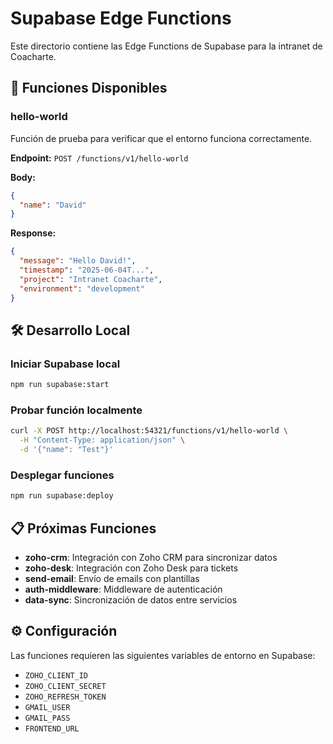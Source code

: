 # Supabase Edge Functions

Este directorio contiene las Edge Functions de Supabase para la intranet de Coacharte.

## 🚀 Funciones Disponibles

### hello-world
Función de prueba para verificar que el entorno funciona correctamente.

**Endpoint:** `POST /functions/v1/hello-world`

**Body:**
```json
{
  "name": "David"
}
```

**Response:**
```json
{
  "message": "Hello David!",
  "timestamp": "2025-06-04T...",
  "project": "Intranet Coacharte",
  "environment": "development"
}
```

## 🛠️ Desarrollo Local

### Iniciar Supabase local
```bash
npm run supabase:start
```

### Probar función localmente
```bash
curl -X POST http://localhost:54321/functions/v1/hello-world \
  -H "Content-Type: application/json" \
  -d '{"name": "Test"}'
```

### Desplegar funciones
```bash
npm run supabase:deploy
```

## 📋 Próximas Funciones

- **zoho-crm**: Integración con Zoho CRM para sincronizar datos
- **zoho-desk**: Integración con Zoho Desk para tickets
- **send-email**: Envío de emails con plantillas
- **auth-middleware**: Middleware de autenticación
- **data-sync**: Sincronización de datos entre servicios

## ⚙️ Configuración

Las funciones requieren las siguientes variables de entorno en Supabase:
- `ZOHO_CLIENT_ID`
- `ZOHO_CLIENT_SECRET`
- `ZOHO_REFRESH_TOKEN`
- `GMAIL_USER`
- `GMAIL_PASS`
- `FRONTEND_URL`
